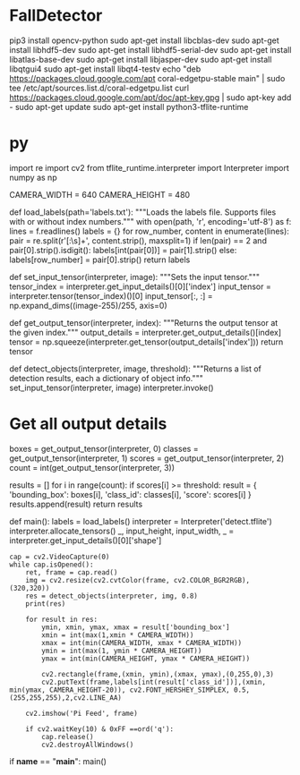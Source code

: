 # FallDetector
pip3 install opencv-python 
sudo apt-get install libcblas-dev
sudo apt-get install libhdf5-dev
sudo apt-get install libhdf5-serial-dev
sudo apt-get install libatlas-base-dev
sudo apt-get install libjasper-dev 
sudo apt-get install libqtgui4 
sudo apt-get install libqt4-testv
echo "deb https://packages.cloud.google.com/apt coral-edgetpu-stable main" | sudo tee /etc/apt/sources.list.d/coral-edgetpu.list
curl https://packages.cloud.google.com/apt/doc/apt-key.gpg | sudo apt-key add -
sudo apt-get update
sudo apt-get install python3-tflite-runtime

# py
import re
import cv2
from tflite_runtime.interpreter import Interpreter
import numpy as np

CAMERA_WIDTH = 640
CAMERA_HEIGHT = 480

def load_labels(path='labels.txt'):
  """Loads the labels file. Supports files with or without index numbers."""
  with open(path, 'r', encoding='utf-8') as f:
    lines = f.readlines()
    labels = {}
    for row_number, content in enumerate(lines):
      pair = re.split(r'[:\s]+', content.strip(), maxsplit=1)
      if len(pair) == 2 and pair[0].strip().isdigit():
        labels[int(pair[0])] = pair[1].strip()
      else:
        labels[row_number] = pair[0].strip()
  return labels

def set_input_tensor(interpreter, image):
  """Sets the input tensor."""
  tensor_index = interpreter.get_input_details()[0]['index']
  input_tensor = interpreter.tensor(tensor_index)()[0]
  input_tensor[:, :] = np.expand_dims((image-255)/255, axis=0)


def get_output_tensor(interpreter, index):
  """Returns the output tensor at the given index."""
  output_details = interpreter.get_output_details()[index]
  tensor = np.squeeze(interpreter.get_tensor(output_details['index']))
  return tensor


def detect_objects(interpreter, image, threshold):
  """Returns a list of detection results, each a dictionary of object info."""
  set_input_tensor(interpreter, image)
  interpreter.invoke()
  # Get all output details
  boxes = get_output_tensor(interpreter, 0)
  classes = get_output_tensor(interpreter, 1)
  scores = get_output_tensor(interpreter, 2)
  count = int(get_output_tensor(interpreter, 3))

  results = []
  for i in range(count):
    if scores[i] >= threshold:
      result = {
          'bounding_box': boxes[i],
          'class_id': classes[i],
          'score': scores[i]
      }
      results.append(result)
  return results

def main():
    labels = load_labels()
    interpreter = Interpreter('detect.tflite')
    interpreter.allocate_tensors()
    _, input_height, input_width, _ = interpreter.get_input_details()[0]['shape']

    cap = cv2.VideoCapture(0)
    while cap.isOpened():
        ret, frame = cap.read()
        img = cv2.resize(cv2.cvtColor(frame, cv2.COLOR_BGR2RGB), (320,320))
        res = detect_objects(interpreter, img, 0.8)
        print(res)

        for result in res:
            ymin, xmin, ymax, xmax = result['bounding_box']
            xmin = int(max(1,xmin * CAMERA_WIDTH))
            xmax = int(min(CAMERA_WIDTH, xmax * CAMERA_WIDTH))
            ymin = int(max(1, ymin * CAMERA_HEIGHT))
            ymax = int(min(CAMERA_HEIGHT, ymax * CAMERA_HEIGHT))
            
            cv2.rectangle(frame,(xmin, ymin),(xmax, ymax),(0,255,0),3)
            cv2.putText(frame,labels[int(result['class_id'])],(xmin, min(ymax, CAMERA_HEIGHT-20)), cv2.FONT_HERSHEY_SIMPLEX, 0.5,(255,255,255),2,cv2.LINE_AA) 

        cv2.imshow('Pi Feed', frame)

        if cv2.waitKey(10) & 0xFF ==ord('q'):
            cap.release()
            cv2.destroyAllWindows()

if __name__ == "__main__":
    main()
